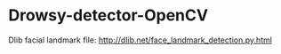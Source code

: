 # Drowsy-detector-OpenCV

Dlib facial landmark file: http://dlib.net/face_landmark_detection.py.html
